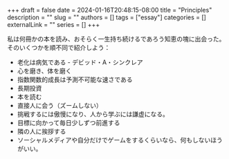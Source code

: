 +++ 
draft = false
date = 2024-01-16T20:48:15-08:00
title = "Principles"
description = ""
slug = ""
authors = []
tags = ["essay"]
categories = []
externalLink = ""
series = []
+++


私は何冊かの本を読み、おそらく一生持ち続けるであろう知恵の塊に出会った。
そのいくつかを順不同で紹介しよう：

- 老化は病気である - デビッド・A・シンクレア
- 心を磨き、体を磨く
- 指数関数的成長は予測不可能な速さである
- 長期投資
- 本を読む
- 直接人に会う（ズームしない）
- 挑戦するには傲慢になり、人から学ぶには謙虚になる。
- 目標に向かって毎日少しずつ前進する
- 隣の人に挨拶する
- ソーシャルメディアや自分だけでゲームをするくらいなら、何もしないほうがいい。
